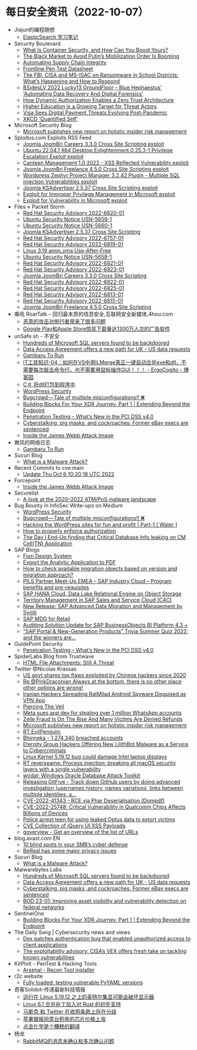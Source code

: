 # 每日安全资讯（2022-10-07）

- Jiajun的编程随想
  - [ElasticSearch 学习笔记](https://jiajunhuang.com/articles/2022_10_06-elasticsearch.md.html)
- Security Boulevard
  - [What Is Container Security, and How Can You Boost Yours?](https://securityboulevard.com/2022/10/what-is-container-security-and-how-can-you-boost-yours/)
  - [The Black Market to Avoid Putin’s Mobilization Order Is Booming](https://securityboulevard.com/2022/10/the-black-market-to-avoid-putins-mobilization-order-is-booming/)
  - [Automating Supply Chain Integrity](https://securityboulevard.com/2022/10/automating-supply-chain-integrity/)
  - [Frontline Pen Test Datasheet](https://securityboulevard.com/2022/10/frontline-pen-test-datasheet/)
  - [The FBI, CISA and MS-ISAC on Ransomware in School Districts: What’s Happening and How to Respond](https://securityboulevard.com/2022/10/the-fbi-cisa-and-ms-isac-on-ransomware-in-school-districts-whats-happening-and-how-to-respond/)
  - [BSidesLV 2022 Lucky13 GroundFloor – Blue Hephaestus’ ‘Automating Data Recovery And Digital Forensics’](https://securityboulevard.com/2022/10/bsideslv-2022-lucky13-groundfloor-blue-hephaestus-automating-data-recovery-and-digital-forensics/)
  - [How Dynamic Authorization Enables a Zero Trust Architecture](https://securityboulevard.com/2022/10/how-dynamic-authorization-enables-a-zero-trust-architecture/)
  - [Higher Education is a Growing Target for Threat Actors](https://securityboulevard.com/2022/10/higher-education-is-a-growing-target-for-threat-actors/)
  - [Visa Sees Digital Payment Threats Evolving Post-Pandemic](https://securityboulevard.com/2022/10/visa-sees-digital-payment-threats-evolving-post-pandemic/)
  - [XKCD ‘Quantified Self’](https://securityboulevard.com/2022/10/xkcd-quantified-self/)
- Microsoft Security Blog
  - [Microsoft publishes new report on holistic insider risk management](https://www.microsoft.com/security/blog/2022/10/06/microsoft-publishes-new-report-on-holistic-insider-risk-management/)
- Sploitus.com Exploits RSS Feed
  - [Joomla JoomBri Careers 3.3.0 Cross Site Scripting exploit](https://sploitus.com/exploit?id=PACKETSTORM:168641&utm_source=rss&utm_medium=rss)
  - [Ubuntu 22.04.1 X64 Desktop Enlightenment 0.25.3-1 Privilege Escalation Exploit exploit](https://sploitus.com/exploit?id=1337DAY-ID-38031&utm_source=rss&utm_medium=rss)
  - [Canteen Management 1.0 2022 - XSS Reflected Vulnerability exploit](https://sploitus.com/exploit?id=1337DAY-ID-38030&utm_source=rss&utm_medium=rss)
  - [Joomla JoomBri Freelance 4.5.0 Cross Site Scripting exploit](https://sploitus.com/exploit?id=PACKETSTORM:168636&utm_source=rss&utm_medium=rss)
  - [Wordpress Zephyr Project Manager 3.2.42 Plugin - Multiple SQL injection Vulnerabilities exploit](https://sploitus.com/exploit?id=1337DAY-ID-38029&utm_source=rss&utm_medium=rss)
  - [Joomla KSAdvertiser 2.5.37 Cross Site Scripting exploit](https://sploitus.com/exploit?id=PACKETSTORM:168648&utm_source=rss&utm_medium=rss)
  - [Exploit for Improper Privilege Management in Microsoft exploit](https://sploitus.com/exploit?id=CF3485E1-2E99-580B-BC50-D61EA587BA40&utm_source=rss&utm_medium=rss)
  - [Exploit for Vulnerability in Microsoft exploit](https://sploitus.com/exploit?id=553EF29F-6CB4-5F8F-91AD-85FC945A94E0&utm_source=rss&utm_medium=rss)
- Files ≈ Packet Storm
  - [Red Hat Security Advisory 2022-6820-01](https://packetstormsecurity.com/files/168651/RHSA-2022-6820-01.txt)
  - [Ubuntu Security Notice USN-5659-1](https://packetstormsecurity.com/files/168650/USN-5659-1.txt)
  - [Ubuntu Security Notice USN-5660-1](https://packetstormsecurity.com/files/168649/USN-5660-1.txt)
  - [Joomla KSAdvertiser 2.5.37 Cross Site Scripting](https://packetstormsecurity.com/files/168648/joomlaksadvertiser2537-xss.txt)
  - [Red Hat Security Advisory 2022-6757-01](https://packetstormsecurity.com/files/168647/RHSA-2022-6757-01.txt)
  - [Red Hat Security Advisory 2022-6819-01](https://packetstormsecurity.com/files/168646/RHSA-2022-6819-01.txt)
  - [Linux 3.19 anon_vma Use-After-Free](https://packetstormsecurity.com/files/168645/GS20221006124106.tgz)
  - [Ubuntu Security Notice USN-5658-1](https://packetstormsecurity.com/files/168644/USN-5658-1.txt)
  - [Red Hat Security Advisory 2022-6821-01](https://packetstormsecurity.com/files/168643/RHSA-2022-6821-01.txt)
  - [Red Hat Security Advisory 2022-6823-01](https://packetstormsecurity.com/files/168642/RHSA-2022-6823-01.txt)
  - [Joomla JoomBri Careers 3.3.0 Cross Site Scripting](https://packetstormsecurity.com/files/168641/joomlajoombricareers330-xss.txt)
  - [Red Hat Security Advisory 2022-6822-01](https://packetstormsecurity.com/files/168640/RHSA-2022-6822-01.txt)
  - [Red Hat Security Advisory 2022-6825-01](https://packetstormsecurity.com/files/168639/RHSA-2022-6825-01.txt)
  - [Red Hat Security Advisory 2022-6813-01](https://packetstormsecurity.com/files/168638/RHSA-2022-6813-01.txt)
  - [Red Hat Security Advisory 2022-6815-01](https://packetstormsecurity.com/files/168637/RHSA-2022-6815-01.txt)
  - [Joomla JoomBri Freelance 4.5.0 Cross Site Scripting](https://packetstormsecurity.com/files/168636/joomlajoombrifreelance450-xss.txt)
- 嘶吼 RoarTalk – 回归最本质的信息安全,互联网安全新媒体,4hou.com
  - [恶意的攻击对旅行者带来了很多问题](https://www.4hou.com/posts/r77E)
  - [Google Play和Apple Store惊现下载量达1300万人次的广告软件](https://www.4hou.com/posts/GK2y)
- unSafe.sh - 不安全
  - [Hundreds of Microsoft SQL servers found to be backdoored](https://buaq.net/go-129491.html)
  - [Data Access Agreement offers a new path for UK - US data requests](https://buaq.net/go-129492.html)
  - [Gambaru To Run](https://buaq.net/go-129464.html)
  - [IT工具知识-04：如何在VS中用ILMerge真正一键自动合并exe和dll，不需要每次敲击命令行，也不需要用鼠标操作GUI！！！ - ErgoCogito - 博客园](https://buaq.net/go-129463.html)
  - [C＃ 将dll打包到程序中](https://buaq.net/go-129462.html)
  - [WordPress Security](https://buaq.net/go-129466.html)
  - [Bugcrowd — Tale of multiple misconfigurations!! ❌](https://buaq.net/go-129467.html)
  - [Building Blocks For Your XDR Journey, Part 1 | Extending Beyond the Endpoint](https://buaq.net/go-129469.html)
  - [Penetration Testing – What’s New in the PCI DSS v4.0](https://buaq.net/go-129468.html)
  - [Cyberstalking, pig masks, and cockroaches: Former eBay execs are sentenced](https://buaq.net/go-129493.html)
  - [Inside the James Webb Attack Image](https://buaq.net/go-129465.html)
- 微风的网络日志
  - [Gambaru To Run](http://leybreeze.com/blog/?p=219849)
- Sucuri Blog
  - [What is a Malware Attack?](https://blog.sucuri.net/2022/10/what-is-a-malware-attack.html)
- Recent Commits to cve:main
  - [Update Thu Oct  6 10:20:18 UTC 2022](https://github.com/trickest/cve/commit/87cf637954409523b845c99316fffb30c344e335)
- Forcepoint
  - [Inside the James Webb Attack Image](https://www.forcepoint.com/blog/x-labs/inside-james-webb-attack-image)
- Securelist
  - [A look at the 2020–2022 ATM/PoS malware landscape](https://securelist.com/atm-pos-malware-landscape-2020-2022/107656/)
- Bug Bounty in InfoSec Write-ups on Medium
  - [WordPress Security](https://infosecwriteups.com/wordpress-security-c8ea1891bd51?source=rss----7b722bfd1b8d--bug_bounty)
  - [Bugcrowd — Tale of multiple misconfigurations!! ❌](https://infosecwriteups.com/bugcrowd-tale-of-multiple-misconfigurations-cb5b98f09302?source=rss----7b722bfd1b8d--bug_bounty)
  - [Hacking the WordPress sites for fun and profit | Part-1 [ Water ]](https://infosecwriteups.com/hacking-the-wordpress-sites-for-fun-and-profit-part-1-water-7ba474ced0f8?source=rss----7b722bfd1b8d--bug_bounty)
  - [How to properly enforce authorization](https://infosecwriteups.com/how-to-properly-enforce-authorization-65dc62d21745?source=rss----7b722bfd1b8d--bug_bounty)
  - [The Day I End-Up finding that Critical Database Info leaking on CM Cell(TN) Application](https://infosecwriteups.com/the-day-i-end-up-finding-that-critical-database-info-leaking-on-cm-cell-tn-application-b6c126687f13?source=rss----7b722bfd1b8d--bug_bounty)
- SAP Blogs
  - [Fiori Design System](https://blogs.sap.com/2022/10/06/fiori-design-system/)
  - [Export the Analytic Application to PDF](https://blogs.sap.com/2022/10/06/export-the-analytic-application-to-pdf/)
  - [How to check available migration objects based on version and migration approach?](https://blogs.sap.com/2022/10/06/how-to-check-available-migration-objects-based-on-version-and-migration-approach/)
  - [PILS Partner Meet-Up EMEA – SAP Industry Cloud – Program benefits and pre-requisites](https://blogs.sap.com/2022/10/06/pils-partner-meet-up-emea-sap-industry-cloud-program-benefits-and-pre-requisites/)
  - [SAP HANA Cloud, Data Lake Relational Engine on Object Storage](https://blogs.sap.com/2022/10/06/sap-hana-cloud-data-lake-relational-engine-on-object-storage/)
  - [Territory Management in SAP Sales and Service Cloud (C4C)](https://blogs.sap.com/2022/10/06/territory-management-in-sap-sales-and-service-cloud-c4c/)
  - [New Release:  SAP Advanced Data Migration and Management by Syniti](https://blogs.sap.com/2022/10/06/new-release-sap-advanced-data-migration-and-management-by-syniti/)
  - [SAP MDG for Retail](https://blogs.sap.com/2022/10/06/sap-mdg-for-retail/)
  - [Auditing Solution Update for SAP BusinessObjects BI Platform 4.3 +](https://blogs.sap.com/2022/10/06/auditing-solution-update-for-sap-businessobjects-bi-platform-4.3/)
  - [“SAP Portal & New-Generation Products” Trivia Summer Quiz 2022: and the winners are…](https://blogs.sap.com/2022/10/06/sap-portal-new-generation-products-trivia-summer-quiz-2022-and-the-winners-are.../)
- GuidePoint Security
  - [Penetration Testing – What’s New in the PCI DSS v4.0](https://www.guidepointsecurity.com/blog/penetration-testing-whats-new-in-the-pci-dss-v4-0/)
- SpiderLabs Blog from Trustwave
  - [HTML File Attachments: Still A Threat](https://www.trustwave.com/en-us/resources/blogs/spiderlabs-blog/html-file-attachments-still-a-threat/)
- Twitter @Nicolas Krassas
  - [US govt shares top flaws exploited by Chinese hackers since 2020](https://twitter.com/Dinosn/status/1578100559797592064)
  - [Re @PinkDraconian Always at the bottom, there is no other place other options are wrong!](https://twitter.com/Dinosn/status/1578095439127134208)
  - [Iranian Hackers Spreading RatMilad Android Spyware Disguised as VPN App](https://twitter.com/Dinosn/status/1578091049465020416)
  - [Piercing The Veil](https://twitter.com/Dinosn/status/1578087656847994880)
  - [Meta sues app dev for stealing over 1 million WhatsApp accounts](https://twitter.com/Dinosn/status/1578087564451389440)
  - [Zelle Fraud Is On The Rise And Many Victims Are Denied Refunds](https://twitter.com/Dinosn/status/1578086863792898059)
  - [Microsoft publishes new report on holistic insider risk management](https://twitter.com/Dinosn/status/1578086787553034286)
  - [RT EvilPenguin:](https://twitter.com/EvilPenguin_/status/1578086421348249602)
  - [Bhinneka - 1,274,340 breached accounts](https://twitter.com/Dinosn/status/1578084377635995652)
  - [Eternity Group Hackers Offering New LilithBot Malware as a Service to Cybercriminals](https://twitter.com/Dinosn/status/1578084094788997123)
  - [Linux Kernel 5.19.12 bug could damage Intel laptop displays](https://twitter.com/Dinosn/status/1578084074824077312)
  - [RT reverseame: Process injection: breaking all macOS security layers with a single vulnerability](https://twitter.com/reverseame/status/1577996442794336256)
  - [wodat: Windows Oracle Database Attack Toolkit](https://twitter.com/Dinosn/status/1577983228631142400)
  - [Releasing GitFive - Track down GitHub users by doing advanced investigation (usernames history, names variations, links between multiple identities, a...](https://twitter.com/Dinosn/status/1577983049924493313)
  - [CVE-2022-41343 - RCE via Phar Deserialisation (Dompdf)](https://twitter.com/Dinosn/status/1577982824036147209)
  - [CVE-2022-25748: Critical Vulnerability in Qualcomm Chips Affects Billions of Devices](https://twitter.com/Dinosn/status/1577982718641594370)
  - [Police arrest teen for using leaked Optus data to extort victims](https://twitter.com/Dinosn/status/1577982570918289410)
  - [CVE Collection of jQuery UI XSS Payloads](https://twitter.com/Dinosn/status/1577895131847458819)
  - [goverview - Get an overview of the list of URLs](https://twitter.com/Dinosn/status/1577894794176733187)
- blog.avast.com EN
  - [10 blind spots in your SMB’s cyber defense](https://blog.avast.com/blind-spots-cyber-defense)
  - [BeReal has some major privacy issues](https://blog.avast.com/bereal-safety)
- Sucuri Blog
  - [What is a Malware Attack?](https://blog.sucuri.net/2022/10/what-is-a-malware-attack.html)
- Malwarebytes Labs
  - [Hundreds of Microsoft SQL servers found to be backdoored](https://www.malwarebytes.com/blog/news/2022/10/hundreds-of-microsoft-sql-servers-found-to-be-backdoored)
  - [Data Access Agreement offers a new path for UK - US data requests](https://www.malwarebytes.com/blog/news/2022/10/data-access-agreement-offers-a-new-path-for-uk-us-data-requests)
  - [Cyberstalking, pig masks, and cockroaches: Former eBay execs are sentenced](https://www.malwarebytes.com/blog/news/2022/10/cyberstalking-pig-masks-and-cockroaches-former-ebay-execs-are-sentenced)
  - [BOD 23-01: Improving asset visibility and vulnerability detection on federal networks](https://www.malwarebytes.com/blog/news/2022/10/improving-asset-visibility-and-vulnerability-detection-on-federal-networks)
- SentinelOne
  - [Building Blocks For Your XDR Journey, Part 1 | Extending Beyond the Endpoint](https://www.sentinelone.com/blog/building-blocks-for-your-xdr-journey-part-1-extending-beyond-the-endpoint/)
- The Daily Swig | Cybersecurity news and views
  - [Dex patches authentication bug that enabled unauthorized access to client applications](https://portswigger.net/daily-swig/dex-patches-authentication-bug-that-enabled-unauthorized-access-to-client-applications)
  - [The exploitability advisory: CISA’s VEX offers fresh take on tackling known vulnerabilities](https://portswigger.net/daily-swig/the-exploitability-advisory-cisas-vex-offers-fresh-take-on-tackling-known-vulnerabilities)
- KitPloit - PenTest & Hacking Tools
  - [Arsenal - Recon Tool installer](http://www.kitploit.com/2022/10/arsenal-recon-tool-installer.html)
- r2c website
  - [Fully loaded: testing vulnerable PyYAML versions](https://r2c.dev/blog/2022/testing-vulnerable-pyyaml-versions/)
- 奇客Solidot–传递最新科技情报
  - [运行在 Linux 5.19.12 之上的英特尔集显可能会破坏显示器](https://www.solidot.org/story?sid=72973)
  - [Linux 6.1 合并补丁加入对 Rust 的初步支持](https://www.solidot.org/story?sid=72972)
  - [马斯克 和 Twitter 在收购条款上存在分歧](https://www.solidot.org/story?sid=72971)
  - [苹果据报同意台积电的芯片价格上涨](https://www.solidot.org/story?sid=72970)
  - [点击化学是个糟糕的翻译](https://www.solidot.org/story?sid=72969)
- 杨龙
  - [RabbitMQ的消息未确认和多次确认问题](https://www.yanglong.pro/rabbitmq%e7%9a%84%e6%b6%88%e6%81%af%e6%9c%aa%e7%a1%ae%e8%ae%a4%e5%92%8c%e5%a4%9a%e6%ac%a1%e7%a1%ae%e8%ae%a4%e9%97%ae%e9%a2%98/)

